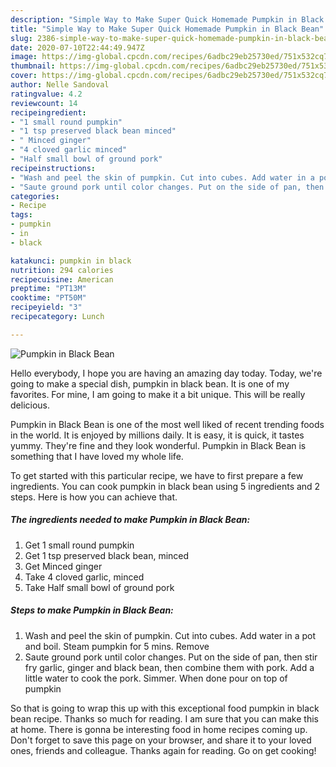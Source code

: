 ```yaml
---
description: "Simple Way to Make Super Quick Homemade Pumpkin in Black Bean"
title: "Simple Way to Make Super Quick Homemade Pumpkin in Black Bean"
slug: 2386-simple-way-to-make-super-quick-homemade-pumpkin-in-black-bean
date: 2020-07-10T22:44:49.947Z
image: https://img-global.cpcdn.com/recipes/6adbc29eb25730ed/751x532cq70/pumpkin-in-black-bean-recipe-main-photo.jpg
thumbnail: https://img-global.cpcdn.com/recipes/6adbc29eb25730ed/751x532cq70/pumpkin-in-black-bean-recipe-main-photo.jpg
cover: https://img-global.cpcdn.com/recipes/6adbc29eb25730ed/751x532cq70/pumpkin-in-black-bean-recipe-main-photo.jpg
author: Nelle Sandoval
ratingvalue: 4.2
reviewcount: 14
recipeingredient:
- "1 small round pumpkin"
- "1 tsp preserved black bean minced"
- " Minced ginger"
- "4 cloved garlic minced"
- "Half small bowl of ground pork"
recipeinstructions:
- "Wash and peel the skin of pumpkin. Cut into cubes. Add water in a pot and boil. Steam pumpkin for 5 mins. Remove"
- "Saute ground pork until color changes. Put on the side of pan, then stir fry garlic, ginger and black bean, then combine them with pork. Add a little water to cook the pork. Simmer. When done pour on top of pumpkin"
categories:
- Recipe
tags:
- pumpkin
- in
- black

katakunci: pumpkin in black 
nutrition: 294 calories
recipecuisine: American
preptime: "PT13M"
cooktime: "PT50M"
recipeyield: "3"
recipecategory: Lunch

---
```



![Pumpkin in Black Bean](https://img-global.cpcdn.com/recipes/6adbc29eb25730ed/751x532cq70/pumpkin-in-black-bean-recipe-main-photo.jpg)

Hello everybody, I hope you are having an amazing day today. Today, we're going to make a special dish, pumpkin in black bean. It is one of my favorites. For mine, I am going to make it a bit unique. This will be really delicious.



Pumpkin in Black Bean is one of the most well liked of recent trending foods in the world. It is enjoyed by millions daily. It is easy, it is quick, it tastes yummy. They're fine and they look wonderful. Pumpkin in Black Bean is something that I have loved my whole life.


To get started with this particular recipe, we have to first prepare a few ingredients. You can cook pumpkin in black bean using 5 ingredients and 2 steps. Here is how you can achieve that.

<!--inarticleads1-->

##### The ingredients needed to make Pumpkin in Black Bean:

1. Get 1 small round pumpkin
1. Get 1 tsp preserved black bean, minced
1. Get  Minced ginger
1. Take 4 cloved garlic, minced
1. Take Half small bowl of ground pork




<!--inarticleads2-->

##### Steps to make Pumpkin in Black Bean:

1. Wash and peel the skin of pumpkin. Cut into cubes. Add water in a pot and boil. Steam pumpkin for 5 mins. Remove
1. Saute ground pork until color changes. Put on the side of pan, then stir fry garlic, ginger and black bean, then combine them with pork. Add a little water to cook the pork. Simmer. When done pour on top of pumpkin




So that is going to wrap this up with this exceptional food pumpkin in black bean recipe. Thanks so much for reading. I am sure that you can make this at home. There is gonna be interesting food in home recipes coming up. Don't forget to save this page on your browser, and share it to your loved ones, friends and colleague. Thanks again for reading. Go on get cooking!
